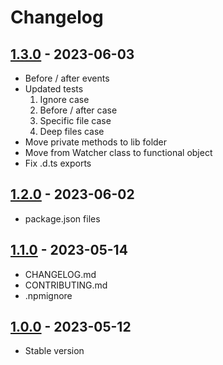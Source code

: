 # Changelog

## [1.3.0][] - 2023-06-03

- Before / after events
- Updated tests
  1. Ignore case
  2. Before / after case
  3. Specific file case
  4. Deep files case
- Move private methods to lib folder
- Move from Watcher class to functional object
- Fix .d.ts exports

## [1.2.0][] - 2023-06-02

- package.json files

## [1.1.0][] - 2023-05-14

- CHANGELOG.md
- CONTRIBUTING.md
- .npmignore

## [1.0.0][] - 2023-05-12

- Stable version

[1.3.0]: https://github.com/LeadFisherSolutions/workspace-example/compare/v1.2.0...v1.3.0
[1.2.0]: https://github.com/LeadFisherSolutions/workspace-example/compare/v1.1.0...v1.2.0
[1.1.0]: https://github.com/LeadFisherSolutions/workspace-example/compare/release...v1.1.0
[1.0.0]: https://github.com/LeadFisherSolutions/workspace-example/releases/tag/release
